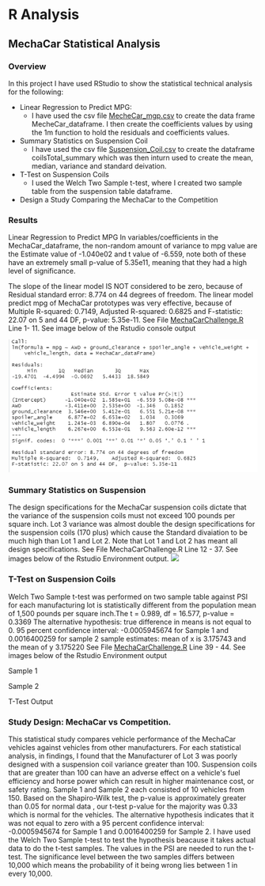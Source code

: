 # R Analysis
## MechaCar Statistical Analysis
### Overview
In this project I have used RStudio to show the statistical technical analysis for the following:

- Linear Regression to Predict MPG:
  - I have used the csv file [MecheCar_mgp.csv](https://github.com/Judyhm2/R_Analysis/blob/main/MechaCar_Statistical_Analysis/MechaCar_mpg.csv) to create the data frame MecheCar_dataframe. I then create the coefficients values by using the 1m function to hold the residuals and coefficients values.
- Summary Statistics on Suspension Coil
  - I have used the csv file [Suspension_Coil.csv](https://github.com/Judyhm2/R_Analysis/blob/main/MechaCar_Statistical_Analysis/Suspension_Coil.csv) to create the dataframe coilsTotal_summary which was then inturn used to create the mean, median, variance and standard deivation.
- T-Test on Suspension Coils
  - I used the Welch Two Sample t-test, where I created two sample table from the suspension table dataframe.
- Design a Study Comparing the MechaCar to the Competition
### Results
Linear Regression to Predict MPG
In variables/coefficients in the MechaCar_dataframe, the non-random amount of variance to mpg value are the Estimate value of -1.040e02 and t value of -6.559, note both of these have an extremely small p-value of 5.35e11, meaning that they had a high level of significance.

The slope of the linear model IS NOT considered to be zero, because of Residual standard error: 8.774 on 44 degrees of freedom. The linear model predict mpg of MechaCar prototypes was very effective, because of Multiple R-squared: 0.7149, Adjusted R-squared: 0.6825 and F-statistic: 22.07 on 5 and 44 DF, p-value: 5.35e-11. See File [MechaCarChallenge.R](https://github.com/Judyhm2/R_Analysis/blob/main/MechaCar_Statistical_Analysis/MechaCarChallenge.R) Line 1- 11. See image below of the Rstudio console output

![](https://github.com/Judyhm2/R_Analysis/blob/main/MechaCar_Statistical_Analysis/Part1.png)


### Summary Statistics on Suspension
The design specifications for the MechaCar suspension coils dictate that the variance of the suspension coils must not exceed 100 pounds per square inch. Lot 3 variance was almost double the design specifications for the suspension coils (170 plus) which cause the Standard divaiation to be much high than Lot 1 and Lot 2. Note that Lot 1 and Lot 2 has meant all design specifications. See File MechaCarChallenge.R Line 12 - 37. See images below of the Rstudio Environment output.
![](#)




### T-Test on Suspension Coils
Welch Two Sample t-test was performed on two sample table against PSI for each manufacturing lot is statistically different from the population mean of 1,500 pounds per square inch.The t = 0.989, df = 16.577, p-value = 0.3369 The alternative hypothesis: true difference in means is not equal to 0. 95 percent confidence interval: -0.0005945674 for Sample 1 and 0.0016400259 for sample 2 sample estimates: mean of x is 3.175743 and the mean of y 3.175220 See File [MechaCarChallenge.R](https://github.com/Judyhm2/R_Analysis/blob/main/MechaCar_Statistical_Analysis/MechaCarChallenge.R) Line 39 - 44. See images below of the Rstudio Environment output

Sample 1

Sample 2

T-Test Output

### Study Design: MechaCar vs Competition.
This statistical study compares vehicle performance of the MechaCar vehicles against vehicles from other manufacturers. For each statistical analysis, in findings, I found that the Manufacturer of Lot 3 was poorly designed with a suspension coil variance greater than 100. Suspension coils that are greater than 100 can have an adverse effect on a vehicle's fuel efficiency and horse power which can result in higher maintenance cost, or safety rating. Sample 1 and Sample 2 each consisted of 10 vehicles from 150. Based on the Shapiro-Wilk test, the p-value is approximately greater than 0.05 for normal data , our t-test p-value for the majority was 0.33 which is normal for the vehicles. The alternative hypothesis indicates that it was not equal to zero with a 95 percent confidence interval: -0.0005945674 for Sample 1 and 0.0016400259 for Sample 2. I have used the Welch Two Sample t-test to test the hypothesis beacause it takes actual data to do the t-test samples. The values in the PSI are needed to run the t-test. The significance level between the two samples differs between 10,000 which means the probability of it being wrong lies between 1 in every 10,000.
